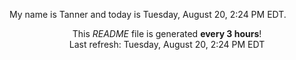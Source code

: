 My name is Tanner and today is Tuesday, August 20, 2:24 PM EDT.

<p align="center">This <i>README</i> file is generated <b>every 3 hours</b>!</br>Last refresh: Tuesday, August 20, 2:24 PM EDT<br /></p>
